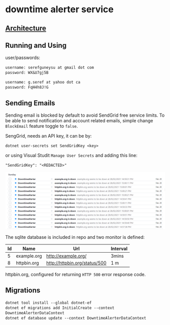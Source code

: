 # downtime alerter service

## [Architecture](ARCHITECTURE.md)

## Running and Using

user/passwords:

```
username: serefguneysu at gmail dot com
password: WX&U7gj5B
```

```
username: g.seref at yahoo dot ca
password: FqH4h8J!G
```


## Sending Emails

Sending email is blocked by default to avoid SendGrid free service limits.
To be able to send notification and account related emails, simple change `BlockEmail` feature toggle to `false`.

SengGrid, needs an API key, it can be by:

```
dotnet user-secrets set SendGridKey <key>
```

or using Visual Studit `Manage User Secrets` and adding this line:

```
"SendGridKey": "<REDACTED>"
```

![alarms](media/vivaldi_OuFxzfGtS7.png)

The sqlite database is included in repo and two monitor is defined:

|Id|Name|Url|Interval|
|--|----|---|--------|
|5|example.org|http://example.org/|3mins|
|8|httpbin.org|http://httpbin.org/status/500|1 m|

httpbin.org, configured for returning `HTTP 500` error response code.


## Migrations

```
dotnet tool install --global dotnet-ef
dotnet ef migrations add InitialCreate --context DowntimeAlerterDataContext
dotnet ef database update --context DowntimeAlerterDataContext
```

